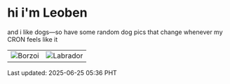 # hi i'm Leoben

and i like dogs—so have some random dog pics that change whenever my CRON feels like it

|  |  |
|--------|----------|
| ![Borzoi](https://random-dog-vercel.vercel.app/api/random-borzoi?v=1750801006) | ![Labrador](https://random-dog-vercel.vercel.app/api/random-labrador?v=1750801006) |

Last updated: 2025-06-25 05:36 PHT
